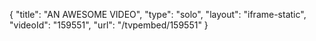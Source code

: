 {
    "title": "AN AWESOME VIDEO",
    "type": "solo",
    "layout": "iframe-static",
    "videoId": "159551",
    "url": "\/tvpembed\/159551"
}